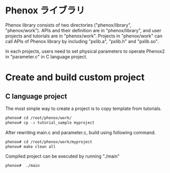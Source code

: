 # Phenox ライブラリ
Phenox library consists of two directories ("phenox/library", "phenox/work"). APIs and their definition are in "phenox/library", and user projects and tutorials are in "phenox/work".  Projects in "phenox/work" can call APIs of Phenox library by including "pxlib.a", "pxlib.h" and "pxlib.so".

In each projects, users need to set physical parameters to operate Phenox2 in "parameter.c" in C language project. 

# Create and build  custom project 
## C language project
The most simple way to create a project is to copy template from tutorials.
```bash
phenox# cd /root/phenox/work/
phenox# cp -a tutorial_sample myproject
```
After rewriting main.c and parameter.c, build using following command.
```bash
phenox# cd /root/phenox/work/myproject
phenox# make clean all
```
   
Compiled project can be executed by running "./main"
```bash
phenox#  ./main
```

